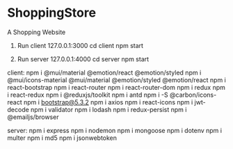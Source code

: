 # ShoppingStore

A Shopping Website

1. Run client 127.0.0.1:3000
   cd client
   npm start

2. Run server 127.0.0.1:4000
   cd server
   npm start

client:
npm i @mui/material @emotion/react @emotion/styled
npm i @mui/icons-material @mui/material @emotion/styled @emotion/react
npm i react-bootstrap
npm i react-router
npm i react-router-dom
npm i redux
npm i react-redux
npm i @reduxjs/toolkit
npm i antd
npm i -S @carbon/icons-react
npm i bootstrap@5.3.2
npm i axios
npm i react-icons
npm i jwt-decode
npm i validator
npm i lodash
npm i redux-persist
npm i @emailjs/browser

server:
npm i express
npm i nodemon
npm i mongoose
npm i dotenv
npm i multer
npm i md5
npm i jsonwebtoken
